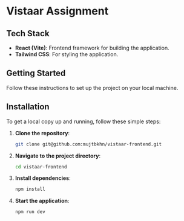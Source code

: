 # Vistaar Assignment

## Tech Stack

- **React (Vite)**: Frontend framework for building the application.
- **Tailwind CSS**: For styling the application.

## Getting Started

Follow these instructions to set up the project on your local machine.

## Installation

To get a local copy up and running, follow these simple steps:

1. **Clone the repository**:
    ```sh
    git clone git@github.com:mujtbkhn/vistaar-frontend.git
    ```
2. **Navigate to the project directory**:
    ```sh
    cd vistaar-frontend
    ```
3. **Install dependencies**:
    ```sh
    npm install
    ```
4. **Start the application**:
    ```sh
    npm run dev
    ```

